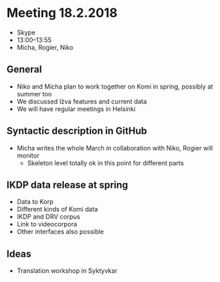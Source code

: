 # Meeting 18.2.2018
* Skype
* 13:00–13:55
* Micha, Rogier, Niko

## General

- Niko and Micha plan to work together on Komi in spring, possibly at summer too
- We discussed Iźva features and current data
- We will have regular meetings in Helsinki

## Syntactic description in GitHub

- Micha writes the whole March in collaboration with Niko, Rogier will monitor
    - Skeleton level totally ok in this point for different parts

## IKDP data release at spring

- Data to Korp
- Different kinds of Komi data
- IKDP and DRV corpus
- Link to videocorpora
- Other interfaces also possible

## Ideas

- Translation workshop in Syktyvkar
